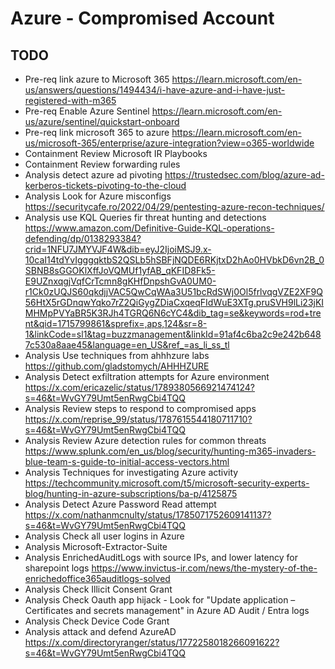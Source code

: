 # Azure - Compromised Account 

## TODO
- Pre-req link azure to Microsoft 365 https://learn.microsoft.com/en-us/answers/questions/1494434/i-have-azure-and-i-have-just-registered-with-m365
- Pre-req Enable Azure Sentinel https://learn.microsoft.com/en-us/azure/sentinel/quickstart-onboard
- Pre-req link microsoft 365 to azure https://learn.microsoft.com/en-us/microsoft-365/enterprise/azure-integration?view=o365-worldwide
- Containment Review Microsoft IR Playbooks
- Containment Review forwarding rules
- Analysis detect azure ad pivoting https://trustedsec.com/blog/azure-ad-kerberos-tickets-pivoting-to-the-cloud
- Analysis Look for Azure misconfigs https://securitycafe.ro/2022/04/29/pentesting-azure-recon-techniques/
- Analysis use KQL Queries fir threat hunting and detections https://www.amazon.com/Definitive-Guide-KQL-operations-defending/dp/0138293384?crid=1NFU7JMYVJF4W&dib=eyJ2IjoiMSJ9.x-10caI14tdYvIgggqktbS2QSLb5hSBFjNQDE6RKjtxD2hAo0HVbkD6vn2B_0SBNB8sGGOKlXffJoVQMUf1yfAB_qKFID8Fk5-E9UZnxqgjVqfCrTcmn8gKHfDnpshGvA0UM0-r1Ck0zUQJS60qkdjjVAC5QwCqWAa3U51bcRdSWj0Ol5frlvqgVZE2XF9Q56HtX5rGDnqwYqko7rZ2QiGygZDiaCxqeqFIdWuE3XTg.pruSVH9lLi23jKIMHMpPVYaBR5K3RJh4TGRQ6N6cYC4&dib_tag=se&keywords=rod+trent&qid=1715799861&sprefix=,aps,124&sr=8-1&linkCode=sl1&tag=buzzmanagement&linkId=91af4c6ba2c9e242b6487c530a8aae45&language=en_US&ref_=as_li_ss_tl
- Analysis Use techniques from ahhhzure labs https://github.com/gladstomych/AHHHZURE
- Analysis Detect exfiltration attempts for Azure environment https://x.com/ericazelic/status/1789380566921474124?s=46&t=WvGY79Umt5enRwgCbi4TQQ
- Analysis Review steps to respond to compromised apps  https://x.com/reprise_99/status/1787615544180711710?s=46&t=WvGY79Umt5enRwgCbi4TQQ
- Analysis Review Azure detection rules for common threats https://www.splunk.com/en_us/blog/security/hunting-m365-invaders-blue-team-s-guide-to-initial-access-vectors.html
- Analysis Techniques for investigating Azure activity https://techcommunity.microsoft.com/t5/microsoft-security-experts-blog/hunting-in-azure-subscriptions/ba-p/4125875
- Analysis Detect Azure Password Read attempt https://x.com/nathanmcnulty/status/1785071752609141137?s=46&t=WvGY79Umt5enRwgCbi4TQQ
- Analysis Check all user logins in Azure
- Analysis Microsoft-Extractor-Suite
- Analysis EnrichedAuditLogs with source IPs, and lower latency for sharepoint logs  https://www.invictus-ir.com/news/the-mystery-of-the-enrichedoffice365auditlogs-solved
- Analysis Check Illicit Consent Grant
- Analysis Check Oauth app hijack - Look for "Update application – Certificates and secrets management" in Azure AD Audit / Entra logs
- Analysis Check Device Code Grant
- Analysis attack and defend AzureAD https://x.com/directoryranger/status/1772258018266091622?s=46&t=WvGY79Umt5enRwgCbi4TQQ

